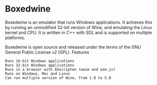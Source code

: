 # Boxedwine
Boxedwine is an emulator that runs Windows applications.  It achieves this by running an unmodified 32-bit version of Wine, and emulating the Linux kernel and CPU.  It is written in C++ with SDL and is supported on multiple platforms.

Boxedwine is open source and released under the terms of the GNU General Public License v2 (GPL).
Features

    Runs 16-bit Windows applications
    Runs 32-bit Windows applications
    Runs in a browser with Emscripten (wasm and asm.js)
    Runs on Windows, Mac and Linux
    Can run multiple version of Wine, from 1.8 to 5.0